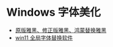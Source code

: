 # Windows 字体美化

- [原版雅黑、修正版雅黑、鸿蒙替换雅黑](https://bbs.pcbeta.com/viewthread-1960120-1-4.html)
- [win11 全局字体替换软件](https://www.52pojie.cn/thread-1829462-1-1.html)
